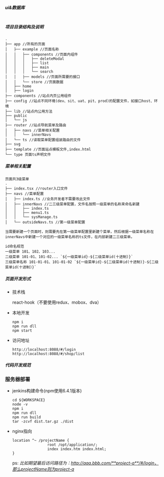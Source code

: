 ##### ui&数据库
```
```

##### 项目目录结构及说明

```
.
├── app //所有的页面
│   ├── example //页面名称
│   │   ├── components //页面内组件
│   │   │   ├── deleteModal
│   │   │   ├── list
│   │   │   ├── main
│   │   │   └── search
│   │   ├── models //页面所需要的接口
│   │   └── store //页面数据
│   ├── home
│   ├── login
├── components //站点内页公用组件
├── config //站点不同环境(dev、sit、uat、pit、prod)的配置文件，如接口host、环境
├── lib //站点内公用方法
├── public
│   └── js
├── router //站点导航菜单及路由
│   ├── navs //菜单相关配置
│   │   └── innerNavs
│   └── ts //读取菜单配置组装路由的文件
├── svg
├── template //页面站点模板文件,index.html
└── type 页面ts声明文件
```



##### 菜单相关配置

```
页面共3级菜单
.
├── index.tsx //router入口文件
├── navs //菜单配置
│   ├── index.ts //业务开发者不需要改此文件
│   ├── innerNavs //二三级菜单配置，文件名按照一级菜单的名称来命名新建
│   │   ├── index.ts
│   │   ├── menu1.ts
│   │   └── sysManage.ts
│   └── outsideNavs.ts //第一级菜单配置

当需要新建一个页面时，则需要先在第一级菜单配置里新建个菜单，然后根据一级菜单名称在innerNavs中新建一个对应的一级菜单名称的ts文件，在内部新建二三级菜单。

id命名规范
一级菜单 101、102、103...
二级菜单 101-01、101-02... `${一级菜单id}-${二级菜单id(十进制)}`
三级菜单名称 101-01-01、101-01-02 `${一级菜单id}-${二级菜单id(十进制)}-${二级菜单id(十进制)}`
```



##### 页面开发形式

- 技术栈

  react-hook（不要使用redux、mobox、dva）

- 本地开发
  ```
  npm i
  npm run dll
  npm start
  ```

- 访问地址
  ```
  http://localhost:8088/#/login
  http://localhost:8088/#/shop/list
  ```



##### 代码开发规范


### 服务器部署

- jenkins构建命令(npm使用6.4.1版本)

  ```
  cd ${WORKSPACE}
  node -v
  npm i
  npm run dll
  npm run build
  tar -zcvf dist.tar.gz ./dist
  ```

- nginx指向

  ```
  location ^~ /projectName {
                  root /opt/application/;
                  index index.htm index.html;
  }
  ```

  ps: *比如期望最后访问路径为：http://aaa.bbb.com/**project-a**/#/login，那么projectName则为project-a*
